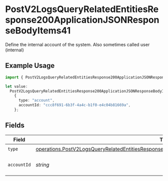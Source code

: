 # PostV2LogsQueryRelatedEntitiesResponse200ApplicationJSONResponseBodyItems41

Define the internal account of the system. Also sometimes called user (internal)

## Example Usage

```typescript
import { PostV2LogsQueryRelatedEntitiesResponse200ApplicationJSONResponseBodyItems41 } from "orq-poc-typescript-multi-env-version/models/operations";

let value:
  PostV2LogsQueryRelatedEntitiesResponse200ApplicationJSONResponseBodyItems41 =
    {
      type: "account",
      accountId: "ccc8f691-6b3f-4a4c-b1f0-e4c04b81669a",
    };
```

## Fields

| Field                                                                                                                                                                                                                | Type                                                                                                                                                                                                                 | Required                                                                                                                                                                                                             | Description                                                                                                                                                                                                          |
| -------------------------------------------------------------------------------------------------------------------------------------------------------------------------------------------------------------------- | -------------------------------------------------------------------------------------------------------------------------------------------------------------------------------------------------------------------- | -------------------------------------------------------------------------------------------------------------------------------------------------------------------------------------------------------------------- | -------------------------------------------------------------------------------------------------------------------------------------------------------------------------------------------------------------------- |
| `type`                                                                                                                                                                                                               | [operations.PostV2LogsQueryRelatedEntitiesResponse200ApplicationJSONResponseBodyItems4Evals11Type](../../models/operations/postv2logsqueryrelatedentitiesresponse200applicationjsonresponsebodyitems4evals11type.md) | :heavy_check_mark:                                                                                                                                                                                                   | N/A                                                                                                                                                                                                                  |
| `accountId`                                                                                                                                                                                                          | *string*                                                                                                                                                                                                             | :heavy_check_mark:                                                                                                                                                                                                   | The id of the resource                                                                                                                                                                                               |
